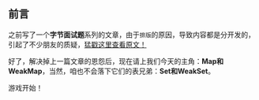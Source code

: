 ## 前言

之前写了一个**字节面试题**系列的文章，由于`排版`的原因，导致内容都是分开发的，引起了不少朋友的质疑，[猛戳这里查看原文！](https://juejin.im/post/5ecf43f36fb9a047d37105f1)

好了，解决掉上一篇文章的恩怨后，现在请上我们今天的主角：**Map和WeakMap**，当然，咱也不会落下它们的表兄弟：**Set和WeakSet**。

游戏开始！